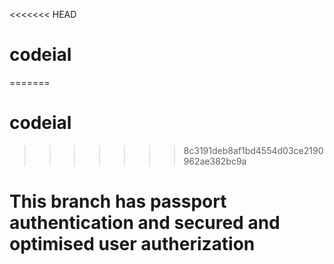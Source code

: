 <<<<<<< HEAD

# codeial

=======

# codeial

> > > > > > > 8c3191deb8af1bd4554d03ce2190962ae382bc9a

# This branch has passport authentication and secured and optimised user autherization
